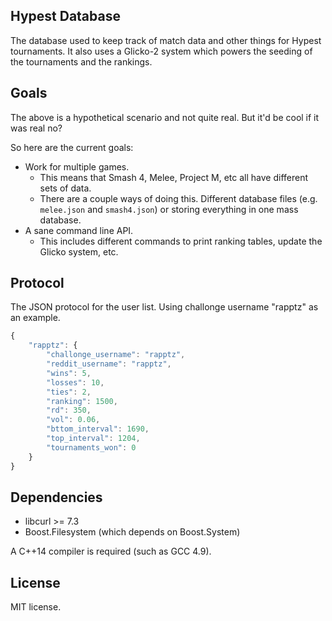 ## Hypest Database

The database used to keep track of match data and other things for Hypest tournaments. It also uses a Glicko-2 system which
powers the seeding of the tournaments and the rankings.

## Goals

The above is a hypothetical scenario and not quite real. But it'd be cool if it was real no?

So here are the current goals:

- Work for multiple games.
    - This means that Smash 4, Melee, Project M, etc all have different sets of data.
    - There are a couple ways of doing this. Different database files (e.g. `melee.json` and `smash4.json`) or
      storing everything in one mass database.
- A sane command line API.
    - This includes different commands to print ranking tables, update the Glicko system, etc.

## Protocol

The JSON protocol for the user list. Using challonge username "rapptz" as an example.

```js
{
    "rapptz": {
        "challonge_username": "rapptz",
        "reddit_username": "rapptz",
        "wins": 5,
        "losses": 10,
        "ties": 2,
        "ranking": 1500,
        "rd": 350,
        "vol": 0.06,
        "bttom_interval": 1690,
        "top_interval": 1204,
        "tournaments_won": 0
    }
}
```

## Dependencies

- libcurl >= 7.3
- Boost.Filesystem (which depends on Boost.System)

A C++14 compiler is required (such as GCC 4.9).

## License

MIT license.
